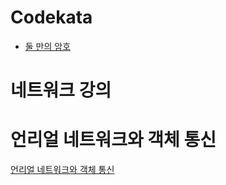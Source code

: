 # Codekata

- [둘 만의 암호](https://github.com/solie75/Baekjoon/blob/6cc7e4e5049444338ceb8fd527d7963c63a9d0ef/%ED%94%84%EB%A1%9C%EA%B7%B8%EB%9E%98%EB%A8%B8%EC%8A%A4/1/155652.%E2%80%85%EB%91%98%EB%A7%8C%EC%9D%98%E2%80%85%EC%95%94%ED%98%B8/%EB%91%98%EB%A7%8C%EC%9D%98%E2%80%85%EC%95%94%ED%98%B8.cpp)

# 네트워크 강의

# 언리얼 네트워크와 객체 통신

[언리얼 네트워크와 객체 통신](/Unreal/Server/03_Network_Between_Client_And_Server.md)

